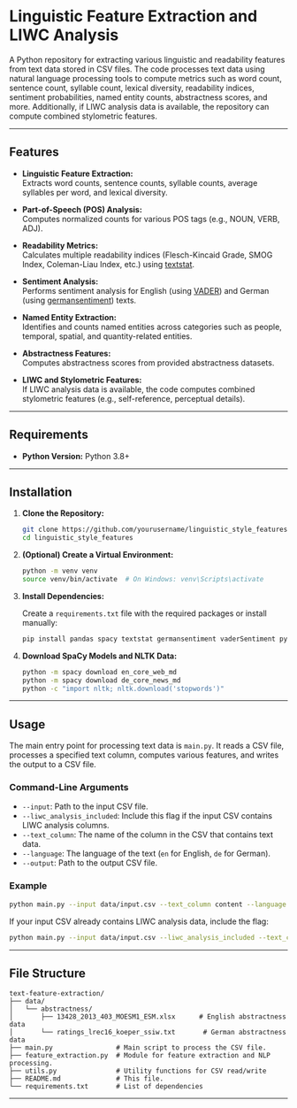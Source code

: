 # Linguistic Feature Extraction and LIWC Analysis

A Python repository for extracting various linguistic and readability features from text data stored in CSV files. The code processes text data using natural language processing tools to compute metrics such as word count, sentence count, syllable count, lexical diversity, readability indices, sentiment probabilities, named entity counts, abstractness scores, and more. Additionally, if LIWC analysis data is available, the repository can compute combined stylometric features.

---

## Features

- **Linguistic Feature Extraction:**  
  Extracts word counts, sentence counts, syllable counts, average syllables per word, and lexical diversity.

- **Part-of-Speech (POS) Analysis:**  
  Computes normalized counts for various POS tags (e.g., NOUN, VERB, ADJ).

- **Readability Metrics:**  
  Calculates multiple readability indices (Flesch-Kincaid Grade, SMOG Index, Coleman-Liau Index, etc.) using [textstat](https://github.com/shivam5992/textstat).

- **Sentiment Analysis:**  
  Performs sentiment analysis for English (using [VADER](https://github.com/cjhutto/vaderSentiment)) and German (using [germansentiment](https://github.com/cjbarron/german-sentiment)) texts.

- **Named Entity Extraction:**  
  Identifies and counts named entities across categories such as people, temporal, spatial, and quantity-related entities.

- **Abstractness Features:**  
  Computes abstractness scores from provided abstractness datasets.

- **LIWC and Stylometric Features:**  
  If LIWC analysis data is available, the code computes combined stylometric features (e.g., self-reference, perceptual details).

---

## Requirements

- **Python Version:** Python 3.8+

---

## Installation

1. **Clone the Repository:**

   ```bash
   git clone https://github.com/yourusername/linguistic_style_features.git
   cd linguistic_style_features
   ```

2. **(Optional) Create a Virtual Environment:**

   ```bash
   python -m venv venv
   source venv/bin/activate  # On Windows: venv\Scripts\activate
   ```

3. **Install Dependencies:**

   Create a `requirements.txt` file with the required packages or install manually:

   ```bash
   pip install pandas spacy textstat germansentiment vaderSentiment pyphen nltk tqdm
   ```

4. **Download SpaCy Models and NLTK Data:**

   ```bash
   python -m spacy download en_core_web_md
   python -m spacy download de_core_news_md
   python -c "import nltk; nltk.download('stopwords')"
   ```

---

## Usage

The main entry point for processing text data is `main.py`. It reads a CSV file, processes a specified text column, computes various features, and writes the output to a CSV file.

### Command-Line Arguments

- `--input`: Path to the input CSV file.
- `--liwc_analysis_included`: Include this flag if the input CSV contains LIWC analysis columns.
- `--text_column`: The name of the column in the CSV that contains text data.
- `--language`: The language of the text (`en` for English, `de` for German).
- `--output`: Path to the output CSV file.

### Example

```bash
python main.py --input data/input.csv --text_column content --language en --output data/output.csv
```

If your input CSV already contains LIWC analysis data, include the flag:

```bash
python main.py --input data/input.csv --liwc_analysis_included --text_column content --language de --output data/output.csv
```

---

## File Structure

```
text-feature-extraction/
├── data/
│   └── abstractness/
│       ├── 13428_2013_403_MOESM1_ESM.xlsx      # English abstractness data
│       └── ratings_lrec16_koeper_ssiw.txt       # German abstractness data
├── main.py                # Main script to process the CSV file.
├── feature_extraction.py  # Module for feature extraction and NLP processing.
├── utils.py               # Utility functions for CSV read/write 
├── README.md              # This file.
└── requirements.txt       # List of dependencies
```

---


